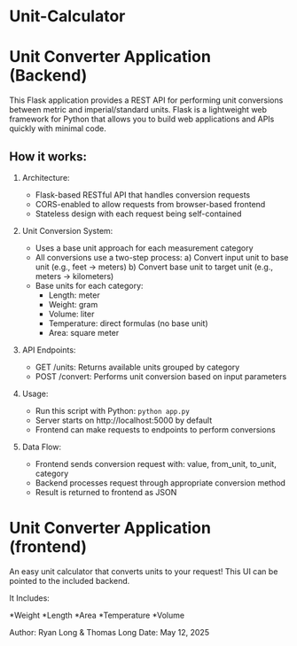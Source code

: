 # Unit-Calculator
Unit Converter Application (Backend)
====================================

This Flask application provides a REST API for performing unit conversions between metric and imperial/standard units.
Flask is a lightweight web framework for Python that allows you to build web applications and APIs quickly with minimal code.

How it works:
------------
1. Architecture:
   - Flask-based RESTful API that handles conversion requests
   - CORS-enabled to allow requests from browser-based frontend
   - Stateless design with each request being self-contained

2. Unit Conversion System:
   - Uses a base unit approach for each measurement category
   - All conversions use a two-step process:
     a) Convert input unit to base unit (e.g., feet → meters)
     b) Convert base unit to target unit (e.g., meters → kilometers)
   - Base units for each category:
     * Length: meter
     * Weight: gram 
     * Volume: liter
     * Temperature: direct formulas (no base unit)
     * Area: square meter

3. API Endpoints:
   - GET /units: Returns available units grouped by category
   - POST /convert: Performs unit conversion based on input parameters

4. Usage:
   - Run this script with Python: `python app.py`
   - Server starts on http://localhost:5000 by default
   - Frontend can make requests to endpoints to perform conversions

5. Data Flow:
   - Frontend sends conversion request with: value, from_unit, to_unit, category
   - Backend processes request through appropriate conversion method
   - Result is returned to frontend as JSON

Unit Converter Application (frontend)
====================================
An easy unit calculator that converts units to your request!
This UI can be pointed to the included backend.

 It Includes:

 *Weight
 *Length
 *Area
 *Temperature
 *Volume
 

 

Author: Ryan Long & Thomas Long
Date: May 12, 2025
